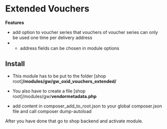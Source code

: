 # Extended Vouchers

**Features**
- add option to voucher series that vouchers of voucher series can only be used one time per delivery address
- - address fields can be chosen in module options

## Install
- This module has to be put to the folder
\[shop root\]**/modules/gw/gw_oxid_vouchers_extended/**

- You also have to create a file
\[shop root\]/modules/gw/**vendormetadata.php**

- add content in composer_add_to_root.json to your global composer.json file and call composer dump-autoload

After you have done that go to shop backend and activate module.
